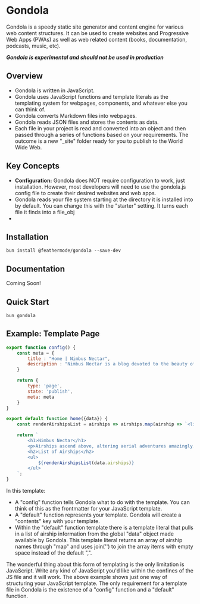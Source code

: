 # Gondola
Gondola is a speedy static site generator and content engine for various web content structures. It can be used to create websites and Progressive Web Apps (PWAs) as well as web related content (books, documentation, podcasts, music, etc).

***Gondola is experimental and should not be used in production***

## Overview
- Gondola is written in JavaScript.
- Gondola uses JavaScript functions and template literals as the templating system for webpages, components, and whatever else you can think of.
- Gondola converts Markdown files into webpages.
- Gondola reads JSON files and stores the contents as data.
- Each file in your project is read and converted into an object and then passed through a series of functions based on your requirements. The outcome is a new "\_site" folder ready for you to publish to the World Wide Web.

## Key Concepts
- **Configuration:** Gondola does NOT require configuration to work, just installation. However, most developers will need to use the gondola.js config file to create their desired websites and web apps.
- Gondola reads your file system starting at the directory it is installed into by default. You can change this with the "starter" setting. It turns each file it finds into a file_obj
- 

## Installation
```
bun install @feathermode/gondola --save-dev
```

## Documentation
Coming Soon!

## Quick Start
```
bun gondola
```

## Example: Template Page
```js
export function config() {
	const meta = {
		title : "Home | Nimbus Nectar",
		description : "Nimbus Nectar is a blog devoted to the beauty of airships."
	}

	return {
		type: 'page',
		state: 'publish',
		meta: meta
	}
}

export default function home({data}) {
	const renderAirshipsList = airships => airships.map(airship => `<li>${airship.name}</li>`).join('');

	return `
		<h1>Nimbus Nectar</h1>
		<p>Airships ascend above, altering aerial adventures amazingly. Atmospheric ambiances allure aficionados, as airborne architectures amaze. Aerostatic airships, aloft amidst azure atmospheres, afford awe-inspiring aesthetics. Aviators admire airships' agility, acknowledging aerodynamic advancements. Altogether, airships' allure adventurous aspirations."</p>
		<h2>List of Airships</h2>
		<ul>
			${renderAirshipsList(data.airships)}
		</ul>
	`;
}
```

In this template:

- A "config" function tells Gondola what to do with the template. You can think of this as the frontmatter for your JavaScript template.
- A "default" function represents your template. Gondola will create a "contents" key with your template.
- Within the "default" function template there is a template literal that pulls in a list of airship information from the global "data" object made available by Gondola. This template literal returns an array of airship names through "map" and uses join('') to join the array items with empty space instead of the default ",".

The wonderful thing about this form of templating is the only limitation is JavaScript. Write any kind of JavaScript you'd like within the confines of the JS file and it will work. The above example shows just one way of structuring your JavaScript template. The only requirement for a template file in Gondola is the existence of a "config" function and a "default" function.